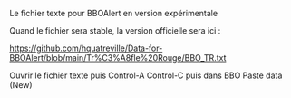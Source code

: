 Le fichier texte pour BBOAlert en version expérimentale

Quand le fichier sera stable, la version officielle sera ici : 

https://github.com/hquatreville/Data-for-BBOAlert/blob/main/Tr%C3%A8fle%20Rouge/BBO_TR.txt

Ouvrir le fichier texte puis
Control-A
Control-C
puis dans BBO
Paste data (New)
